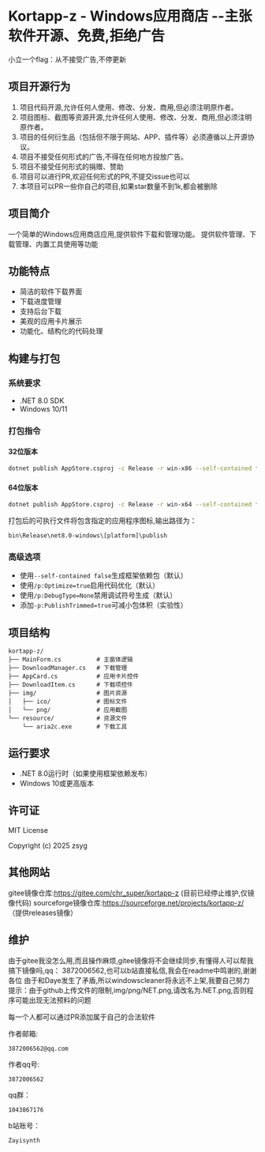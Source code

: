 # Kortapp-z - Windows应用商店 --主张软件开源、免费,拒绝广告

小立一个flag：从不接受广告,不停更新

## 项目开源行为

1. 项目代码开源,允许任何人使用、修改、分发、商用,但必须注明原作者。
2. 项目图标、截图等资源开源,允许任何人使用、修改、分发、商用,但必须注明原作者。
3. 项目的任何衍生品（包括但不限于网站、APP、插件等）必须遵循以上开源协议。
4. 项目不接受任何形式的广告,不得在任何地方投放广告。
5. 项目不接受任何形式的捐赠、赞助
6. 项目可以进行PR,欢迎任何形式的PR,不提交issue也可以
7. 本项目可以PR一些你自己的项目,如果star数量不到1k,都会被删除

## 项目简介

一个简单的Windows应用商店应用,提供软件下载和管理功能。
提供软件管理、下载管理、内置工具使用等功能

## 功能特点

- 简洁的软件下载界面
- 下载进度管理
- 支持后台下载
- 美观的应用卡片展示
- 功能化、结构化的代码处理

## 构建与打包

### 系统要求
- .NET 8.0 SDK
- Windows 10/11

### 打包指令


#### 32位版本
```bash
dotnet publish AppStore.csproj -c Release -r win-x86 --self-contained false /p:Optimize=true /p:DebugType=None
```

#### 64位版本
```bash
dotnet publish AppStore.csproj -c Release -r win-x64 --self-contained false /p:Optimize=true /p:DebugType=None
```

打包后的可执行文件将包含指定的应用程序图标,输出路径为：
```
bin\Release\net8.0-windows\[platform]\publish
```

### 高级选项
- 使用`--self-contained false`生成框架依赖包（默认）
- 使用`/p:Optimize=true`启用代码优化（默认）
- 使用`/p:DebugType=None`禁用调试符号生成（默认）
- 添加`-p:PublishTrimmed=true`可减小包体积（实验性）

## 项目结构

```
kortapp-z/
├── MainForm.cs          # 主窗体逻辑
├── DownloadManager.cs   # 下载管理
├── AppCard.cs           # 应用卡片控件
├── DownloadItem.cs      # 下载项控件
├── img/                 # 图片资源
│   ├── ico/             # 图标文件
│   └── png/             # 应用截图
└── resource/            # 资源文件
    └── aria2c.exe       # 下载工具
```

## 运行要求

- .NET 8.0运行时（如果使用框架依赖发布）
- Windows 10或更高版本

## 许可证

MIT License

Copyright (c) 2025 zsyg

## 其他网站

gitee镜像仓库:https://gitee.com/chr_super/kortapp-z  (目前已经停止维护,仅镜像代码)
sourceforge镜像仓库:https://sourceforge.net/projects/kortapp-z/ （提供releases镜像）

## 维护

由于gitee我没怎么用,而且操作麻烦,gitee镜像将不会继续同步,有懂得人可以帮我搞下镜像吗,qq： 3872006562,也可以b站直接私信,我会在readme中鸣谢的,谢谢各位
由于和Daye发生了矛盾,所以windowscleaner将永远不上架,我要自己努力
提示：由于github上传文件的限制,img/png/NET.png,请改名为.NET.png,否则程序可能出现无法预料的问题

每一个人都可以通过PR添加属于自己的合法软件

作者邮箱:
```
3872006562@qq.com
```

作者qq号:
```
3872006562
```

qq群：
```
1043867176
```

b站账号：
```
Zayisynth
```
